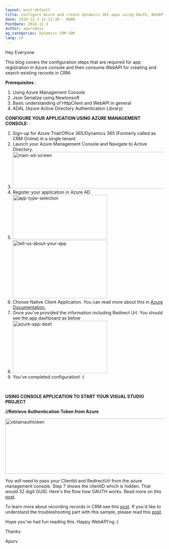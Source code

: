 ```yaml
---
layout: post-default
title: Configure Azure and create dynamics 365 apps using OAuth, WebAPI (C#)
date: 2016-12-3 21:21:38 - 0600
PostDate: 2016-12-3
author: apurvghai
ag_categories: Dynamics CRM SDK
lang: C#
---
```

Hey Everyone

This blog covers the configuration steps that are required for app registration in Azure console and then consume WebAPI for creating and search existing records in CRM.

<span><strong>Prerequisites</strong> </span>:
<ol>
 	<li>Using Azure Management Console</li>
 	<li>Json Serialize using Newtonsoft</li>
 	<li>Basic understanding of HttpClient and WebAPI in general</li>
 	<li>ADAL (Azure Active Directory Authentication Library)</li>
</ol>
<strong>CONFIGURE YOUR APPLICATION USING AZURE MANAGEMENT CONSOLE:</strong>
<ol>
 	<li>Sign-up for Azure Trial/Office 365/Dynamics 365 (Formerly called as CRM Online) in a single tenant.</li>
 	<li>Launch your Azure Management Console and Navigate to Active Directory.</li>
 	<li><img width="589" height="116" src="http://apurvghai.files.wordpress.com/2016/12/main-ad-screen.png" class="attachment-266x266 aligncenter" alt="main-ad-screen" /></li>
 	<li>Register your application in Azure AD</li>
 	<li><a href="http://apurvghai.files.wordpress.com/2016/12/app-type-selection.png"><img src="https://msdnshared.blob.core.windows.net/media/2016/12/app-type-selection-300x141.png" alt="app-type-selection" width="300" height="141" class="size-medium wp-image-595 aligncenter" /></a><a href="http://apurvghai.files.wordpress.com/2016/12/tell-us-about-your-app.png"><img src="https://msdnshared.blob.core.windows.net/media/2016/12/tell-us-about-your-app-300x185.png" alt="tell-us-about-your-app" width="300" height="185" class="aligncenter wp-image-635 size-medium" /></a></li>
 	<li>Choose Native Client Application. You can read more about this in <a href="https://docs.microsoft.com/en-us/azure/app-service-mobile/app-service-mobile-how-to-configure-active-directory-authentication">Azure Documentation.</a></li>
 	<li>Once you've provided the information including Redirect Url. You should see the app dashboard as below</li>
 	<li><a href="http://apurvghai.files.wordpress.com/2016/12/azure-app-dash.png"><img src="https://msdnshared.blob.core.windows.net/media/2016/12/Azure-app-dash-300x167.png" alt="azure-app-dash" width="300" height="167" class="aligncenter size-medium wp-image-605" /></a></li>
 	<li>You've completed configuration! :)</li>
</ol>
&nbsp;

<strong>USING CONSOLE APPLICATION TO START YOUR VISUAL STUDIO PROJECT</strong>

<strong>//Retrieve Authentication Token from Azure</strong>

<a href="http://apurvghai.files.wordpress.com/2016/12/obtainauthtoken.png"><img src="http://apurvghai.files.wordpress.com/2016/12/obtainauthtoken.png" alt="obtainauthtoken" width="768" height="175" class="wp-image-615 aligncenter" /></a>

You will need to pass your ClientId and RedirectUrl from the azure management console. Step 7 shows the clientID which is hidden. That would 32 digit GUID. Here's the flow how OAUTH works. Read more on this <a href="https://blogs.msdn.microsoft.com/apurvghai/2016/12/11/troubleshooting-and-developing-oauth-enabled-applications-with-dynamics-365/">post</a>.

To learn more about recording records in CRM see this <a href="https://blogs.msdn.microsoft.com/apurvghai/2017/07/04/dynamics-365-webapi-crud-operations-c/">post</a>. If you'd like to understand the troubleshooting part with this sample, please read this <a href="https://blogs.msdn.microsoft.com/apurvghai/2016/12/11/troubleshooting-and-developing-oauth-enabled-applications-with-dynamics-365/">post</a>.

Hope you've had fun reading this. Happy WebAPI'ng :)

Thanks

Apurv

&nbsp;
